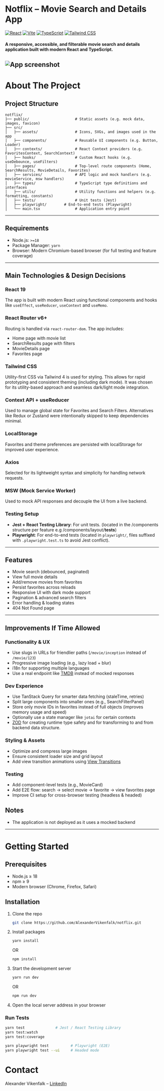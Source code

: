 # Notflix – Movie Search and Details App
[![React](https://img.shields.io/badge/React-19-blue.svg)](https://reactjs.org/)
[![Vite](https://img.shields.io/badge/Vite-4.x-purple.svg)](https://vitejs.dev/)
[![TypeScript](https://img.shields.io/badge/TypeScript-5.x-blue.svg)](https://www.typescriptlang.org/)
[![Tailwind CSS](https://img.shields.io/badge/TailwindCSS-4.x-06b6d4.svg)](https://tailwindcss.com/)

#### A responsive, accessible, and filterable movie search and details application built with modern React and TypeScript.
![App screenshot](public/docs/mockup.png)
---
# About The Project
## Project Structure

```
notflix/
├── public/                     # Static assets (e.g. mock data, images, favicon)
├── src/
│   ├── assets/                 # Icons, SVGs, and images used in the app
│   ├── components/             # Reusable UI components (e.g. Button, Loader)
│   ├── contexts/               # React Context providers (e.g. FavoritesContext, SearchContext)
│   ├── hooks/                  # Custom React hooks (e.g. useDebounce, useFilters)
│   ├── pages/                  # Top-level route components (Home, SearchResults, MovieDetails, Favorites)
│   ├── services/               # API logic and mock handlers (e.g. movieService, msw handlers)
│   ├── types/                  # TypeScript type definitions and interfaces
│   ├── utils/                  # Utility functions and helpers (e.g. formatting, constants)
│   ├── tests/                  # Unit tests (Jest)
│   ├── playwright/        # End-to-end tests (Playwright)
│   └── main.tsx                # Application entry point
```

---

## Requirements

- Node.js: `>=18`
- Package Manager: `yarn`
- Browser: Modern Chromium-based browser (for full testing and feature coverage)

---

## Main Technologies & Design Decisions

### React 19
The app is built with modern React using functional components and hooks like `useEffect`, `useReducer`, `useContext` and `useMemo`.

### React Router v6+
Routing is handled via `react-router-dom`. The app includes:
- Home page with movie list
- SearchResults page with filters
- MovieDetails page
- Favorites page

### Tailwind CSS
Utility-first CSS via Tailwind 4 is used for styling. This allows for rapid prototyping and consistent theming (including dark mode).
It was chosen for its utility-based approach and seamless dark/light mode integration.

### Context API + useReducer
Used to manage global state for Favorites and Search Filters. Alternatives like Redux or Zustand were intentionally skipped to keep dependencies minimal.

### LocalStorage
Favorites and theme preferences are persisted with localStorage for improved user experience.

### Axios
Selected for its lightweight syntax and simplicity for handling network requests.

### MSW (Mock Service Worker)
Used to mock API responses and decouple the UI from a live backend.

### Testing Setup
- **Jest + React Testing Library**: For unit tests. (located in the /components structure per feature e.g /components/layout/__tests__)
- **Playwright**: For end-to-end tests (located in `playwright/`, files suffixed with `.playwright.test.ts` to avoid Jest conflict).

---

## Features

- Movie search (debounced, paginated)
- View full movie details
- Add/remove movies from favorites
- Persist favorites across reloads
- Responsive UI with dark mode support
- Pagination & advanced search filters
- Error handling & loading states
- 404 Not Found page

---

## Improvements If Time Allowed

### Functionality & UX

- Use slugs in URLs for friendlier paths (`/movie/inception` instead of `/movie/123`)
- Progressive image loading (e.g., lazy load + blur)
- i18n for supporting multiple languages
- Use a real endpoint like [TMDB](https://developer.themoviedb.org/docs/getting-started) instead of mocked responses

### Dev Experience

- Use TanStack Query for smarter data fetching (staleTime, retries)
- Split large components into smaller ones (e.g., SearchFilterPanel)
- Store only movie IDs in favorites instead of full objects (improves memory usage and speed)
- Optionally use a state manager like `jotai` for certain contexts
- [ZOD](https://zod.dev/) for creating runtime type safety and for transforming to and from backend data structure.

### Styling & Assets

- Optimize and compress large images
- Ensure consistent loader size and grid layout
- Add view transition animations using [View Transitions](https://css-tricks.com/toe-dipping-into-view-transitions/)

### Testing

- Add component-level tests (e.g., MovieCard)
- Add E2E flow: search → select movie → favorite → view favorites page
- Improve CI setup for cross-browser testing (headless & headed)

## Notes
- The application is not deployed as it uses a mocked backend

---
# Getting Started
## Prerequisites
- Node.js ≥ 18
- npm ≥ 9
- Modern browser (Chrome, Firefox, Safari)

## Installation
1. Clone the repo
   ```sh
   git clone https://github.com/AlexanderVikenfalk/notflix.git
   ```
2. Install packages
   ```sh
   yarn install
   ```
   OR
   ```sh
   npm install
   ```
3. Start the development server
   ```sh
   yarn run dev
   ```
   OR
   ```sh
   npm run dev
   ```
4. Open the local server address in your browser

### Run Tests

```bash
yarn test              # Jest / React Testing Library
yarn test:watch
yarn test:coverage

yarn playwright test          # Playwright (E2E)
yarn playwright test --ui     # Headed mode
```

# Contact
Alexander Vikenfalk – [LinkedIn](https://www.linkedin.com/in/alexander-vikenfalk/)
